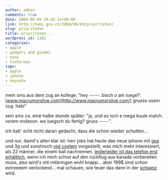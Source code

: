 ```yaml
---
author: admin
comments: true
date: 2008-06-09 19:42:13+00:00
link: http://habi.gna.ch/2008/06/09/prioritaten/
slug: prioritaten
title: prioritäten...
wordpress_id: 1281
categories:
- apple
- gadgets and gizmos
- none
- tschörman
tags:
- apple
- iphone
- keynote
---
```


mein sms aus dem zug an kollege: "hey -----. bisch o am luege?: [www.macrumorslive.com](http://www.macrumorslive.com/) gruess usem zug. habi"




sein sms ca. eine halbe stunde später: "ja, und es isch e mega kuule match. vorem moleson. wo luegsch du fertig? gruss -----".




ich hab' echt nicht daran gedacht, dass die schon wieder schutten...




und nur, damit's allen klar ist: herr jobs hat heute das neue iphone mit [gps](http://www.apple.com/iphone/features/gps.html) und 3g und sonstnoch [viel coolem](http://www.apple.com/iphone/features/) vorgestellt, was mich mehr interessiert, als 22 männer, die einem ball nachrennen. [leiderleider ist das telefon erst erhältlich](http://www.apple.com/iphone/), wenn ich mich schon auf den rückflug aus kanada vorbereiten muss, also wird's mit mitbringen wohl knapp... aber 199$ sind schon extreeeem verlockend... mal schauen, wie teuer das dann in der [schweiz](http://www.apple.com/chde/iphone/buy/) wird.



